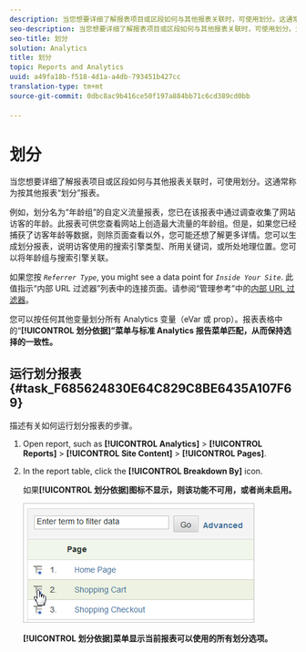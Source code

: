 ```yaml
---
description: 当您想要详细了解报表项目或区段如何与其他报表关联时，可使用划分。这通常称为按其他报表“划分”报表。
seo-description: 当您想要详细了解报表项目或区段如何与其他报表关联时，可使用划分。这通常称为按其他报表“划分”报表。
seo-title: 划分
solution: Analytics
title: 划分
topic: Reports and Analytics
uuid: a49fa18b-f518-4d1a-a4db-793451b427cc
translation-type: tm+mt
source-git-commit: 0dbc8ac9b416ce50f197a884bb71c6cd389cd0bb

---
```



# 划分

当您想要详细了解报表项目或区段如何与其他报表关联时，可使用划分。这通常称为按其他报表“划分”报表。

例如，划分名为“年龄组”的自定义流量报表，您已在该报表中通过调查收集了网站访客的年龄。此报表可供您查看网站上创造最大流量的年龄组。但是，如果您已经捕获了访客年龄等数据，则除页面查看以外，您可能还想了解更多详情。您可以生成划分报表，说明访客使用的搜索引擎类型、所用关键词，或所处地理位置。您可以将年龄组与搜索引擎关联。

如果您按 *`Referrer Type`*, you might see a data point for *`Inside Your Site`*. 此值指示“内部 URL 过滤器”列表中的连接页面。请参阅“管理参考”中的[内部 URL 过滤器](https://marketing.adobe.com/resources/help/en_US/reference/internal_URL_filter.html)。

您可以按任何其他变量划分所有 Analytics 变量（eVar 或 prop）。报表表格中的“**[!UICONTROL 划分依据]”菜单与标准 Analytics 报告菜单匹配，从而保持选择的一致性。**

## 运行划分报表 {#task_F685624830E64C829C8BE6435A107F69}

描述有关如何运行划分报表的步骤。

<!-- 

t_reports_breakdown.xml

 -->

1. Open report, such as **[!UICONTROL Analytics]** &gt; **[!UICONTROL Reports]** &gt; **[!UICONTROL Site Content]** &gt; **[!UICONTROL Pages]**.
1. In the report table, click the **[!UICONTROL Breakdown By]** icon.

   如果&#x200B;**[!UICONTROL 划分依据]图标不显示，则该功能不可用，或者尚未启用。**

   ![](assets/breakdown.png)

   **[!UICONTROL 划分依据]菜单显示当前报表可以使用的所有划分选项。**

